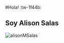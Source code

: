#Hola! :tw-1f44b:
## Soy Alison Salas
![alisonMSalas](https://github.com/alisonMSalas/alisonMSalas/assets/151758006/b9516ad9-af86-498d-92fa-293a0830c52d)

<!--
**alisonMSalas/alisonMSalas** is a ✨ _special_ ✨ repository because its `README.md` (this file) appears on your GitHub profile.

Here are some ideas to get you started:

- 🔭 I’m currently working on ...
- 🌱 I’m currently learning ...
- 👯 I’m looking to collaborate on ...
- 🤔 I’m looking for help with ...
- 💬 Ask me about ...
- 📫 How to reach me: ...
- 😄 Pronouns: ...
- ⚡ Fun fact: ...
-->

